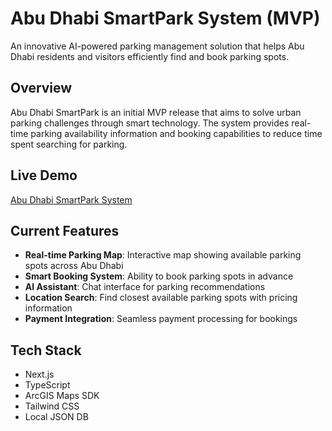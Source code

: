 # Abu Dhabi SmartPark System (MVP)

An innovative AI-powered parking management solution that helps Abu Dhabi residents and visitors efficiently find and book parking spots.

## Overview

Abu Dhabi SmartPark is an initial MVP release that aims to solve urban parking challenges through smart technology. The system provides real-time parking availability information and booking capabilities to reduce time spent searching for parking.

## Live Demo
[Abu Dhabi SmartPark System](https://adps-jet.vercel.app/)

## Current Features

- **Real-time Parking Map**: Interactive map showing available parking spots across Abu Dhabi
- **Smart Booking System**: Ability to book parking spots in advance
- **AI Assistant**: Chat interface for parking recommendations
- **Location Search**: Find closest available parking spots with pricing information
- **Payment Integration**: Seamless payment processing for bookings

## Tech Stack

- Next.js
- TypeScript
- ArcGIS Maps SDK
- Tailwind CSS
- Local JSON DB